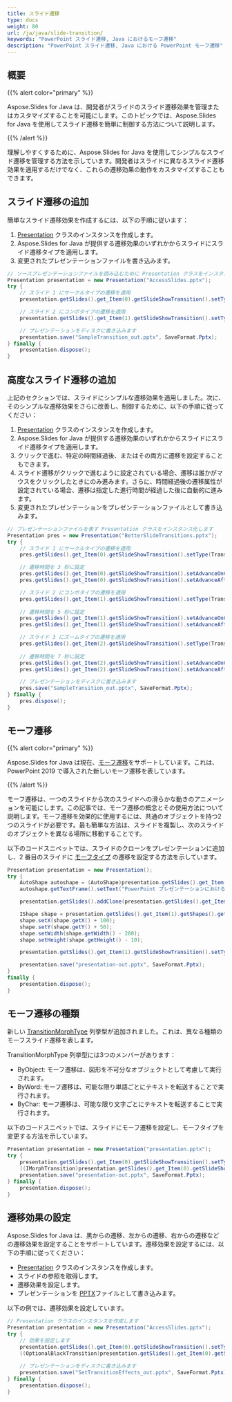 ```yaml
---
title: スライド遷移
type: docs
weight: 80
url: /ja/java/slide-transition/
keywords: "PowerPoint スライド遷移, Java におけるモーフ遷移"
description: "PowerPoint スライド遷移, Java における PowerPoint モーフ遷移"
---
```


## **概要**
{{% alert color="primary" %}} 

Aspose.Slides for Java は、開発者がスライドのスライド遷移効果を管理またはカスタマイズすることを可能にします。このトピックでは、Aspose.Slides for Java を使用してスライド遷移を簡単に制御する方法について説明します。

{{% /alert %}} 

理解しやすくするために、Aspose.Slides for Java を使用してシンプルなスライド遷移を管理する方法を示しています。開発者はスライドに異なるスライド遷移効果を適用するだけでなく、これらの遷移効果の動作をカスタマイズすることもできます。

## **スライド遷移の追加**
簡単なスライド遷移効果を作成するには、以下の手順に従います：

1. [Presentation](https://reference.aspose.com/slides/java/com.aspose.slides/presentation) クラスのインスタンスを作成します。
1. Aspose.Slides for Java が提供する遷移効果のいずれかからスライドにスライド遷移タイプを適用します。
1. 変更されたプレゼンテーションファイルを書き込みます。

```java
// ソースプレゼンテーションファイルを読み込むために Presentation クラスをインスタンス化します
Presentation presentation = new Presentation("AccessSlides.pptx");
try {
    // スライド 1 にサークルタイプの遷移を適用
    presentation.getSlides().get_Item(0).getSlideShowTransition().setType(TransitionType.Circle);

    // スライド 2 にコンボタイプの遷移を適用
    presentation.getSlides().get_Item(1).getSlideShowTransition().setType(TransitionType.Comb);

    // プレゼンテーションをディスクに書き込みます
    presentation.save("SampleTransition_out.pptx", SaveFormat.Pptx);
} finally {
    presentation.dispose();
}
```

## **高度なスライド遷移の追加**
上記のセクションでは、スライドにシンプルな遷移効果を適用しました。次に、そのシンプルな遷移効果をさらに改善し、制御するために、以下の手順に従ってください：

1. [Presentation](https://reference.aspose.com/slides/java/com.aspose.slides/presentation) クラスのインスタンスを作成します。
1. Aspose.Slides for Java が提供する遷移効果のいずれかからスライドにスライド遷移タイプを適用します。
1. クリックで進む、特定の時間経過後、またはその両方に遷移を設定することもできます。
1. スライド遷移がクリックで進むように設定されている場合、遷移は誰かがマウスをクリックしたときにのみ進みます。さらに、時間経過後の遷移属性が設定されている場合、遷移は指定した進行時間が経過した後に自動的に進みます。
1. 変更されたプレゼンテーションをプレゼンテーションファイルとして書き込みます。

```java
// プレゼンテーションファイルを表す Presentation クラスをインスタンス化します
Presentation pres = new Presentation("BetterSlideTransitions.pptx");
try {
    // スライド 1 にサークルタイプの遷移を適用
    pres.getSlides().get_Item(0).getSlideShowTransition().setType(TransitionType.Circle);

    // 遷移時間を 3 秒に設定
    pres.getSlides().get_Item(0).getSlideShowTransition().setAdvanceOnClick(true);
    pres.getSlides().get_Item(0).getSlideShowTransition().setAdvanceAfterTime(3000);

    // スライド 2 にコンボタイプの遷移を適用
    pres.getSlides().get_Item(1).getSlideShowTransition().setType(TransitionType.Comb);
    
    // 遷移時間を 5 秒に設定
    pres.getSlides().get_Item(1).getSlideShowTransition().setAdvanceOnClick(true);
    pres.getSlides().get_Item(1).getSlideShowTransition().setAdvanceAfterTime(5000);

    // スライド 3 にズームタイプの遷移を適用
    pres.getSlides().get_Item(2).getSlideShowTransition().setType(TransitionType.Zoom);
    
    // 遷移時間を 7 秒に設定
    pres.getSlides().get_Item(2).getSlideShowTransition().setAdvanceOnClick(true);
    pres.getSlides().get_Item(2).getSlideShowTransition().setAdvanceAfterTime(7000);

    // プレゼンテーションをディスクに書き込みます
    pres.save("SampleTransition_out.pptx", SaveFormat.Pptx);
} finally {
    pres.dispose();
}
```

## **モーフ遷移**
{{% alert color="primary" %}} 

Aspose.Slides for Java は現在、[モーフ遷移](https://reference.aspose.com/slides/java/com.aspose.slides/IMorphTransition)をサポートしています。これは、PowerPoint 2019 で導入された新しいモーフ遷移を表しています。

{{% /alert %}} 

モーフ遷移は、一つのスライドから次のスライドへの滑らかな動きのアニメーションを可能にします。この記事では、モーフ遷移の概念とその使用方法について説明します。モーフ遷移を効果的に使用するには、共通のオブジェクトを持つ2つのスライドが必要です。最も簡単な方法は、スライドを複製し、次のスライドのオブジェクトを異なる場所に移動することです。

以下のコードスニペットでは、スライドのクローンをプレゼンテーションに追加し、2 番目のスライドに [モーフタイプ](https://reference.aspose.com/slides/java/com.aspose.slides/TransitionType) の遷移を設定する方法を示しています。

```java
Presentation presentation = new Presentation();
try {
    AutoShape autoshape = (AutoShape)presentation.getSlides().get_Item(0).getShapes().addAutoShape(ShapeType.Rectangle, 100, 100, 400, 100);
    autoshape.getTextFrame().setText("PowerPoint プレゼンテーションにおけるモーフ遷移");

    presentation.getSlides().addClone(presentation.getSlides().get_Item(0));

    IShape shape = presentation.getSlides().get_Item(1).getShapes().get_Item(0);
    shape.setX(shape.getX() + 100);
    shape.setY(shape.getY() + 50);
    shape.setWidth(shape.getWidth() - 200);
    shape.setHeight(shape.getHeight() - 10);

    presentation.getSlides().get_Item(1).getSlideShowTransition().setType(com.aspose.slides.TransitionType.Morph);

    presentation.save("presentation-out.pptx", SaveFormat.Pptx);
}
finally {
    presentation.dispose();
}
```

## **モーフ遷移の種類**
新しい [TransitionMorphType](https://reference.aspose.com/slides/java/com.aspose.slides/TransitionMorphType) 列挙型が追加されました。これは、異なる種類のモーフスライド遷移を表します。

TransitionMorphType 列挙型には3つのメンバーがあります：

- ByObject: モーフ遷移は、図形を不可分なオブジェクトとして考慮して実行されます。
- ByWord: モーフ遷移は、可能な限り単語ごとにテキストを転送することで実行されます。
- ByChar: モーフ遷移は、可能な限り文字ごとにテキストを転送することで実行されます。

以下のコードスニペットでは、スライドにモーフ遷移を設定し、モーフタイプを変更する方法を示しています。

```java
Presentation presentation = new Presentation("presentation.pptx");
try {
    presentation.getSlides().get_Item(0).getSlideShowTransition().setType(TransitionType.Morph);
    ((IMorphTransition)presentation.getSlides().get_Item(0).getSlideShowTransition().getValue()).setMorphType(TransitionMorphType.ByWord);
    presentation.save("presentation-out.pptx", SaveFormat.Pptx);
} finally {
    presentation.dispose();
}
```

## **遷移効果の設定**
Aspose.Slides for Java は、黒からの遷移、左からの遷移、右からの遷移などの遷移効果を設定することをサポートしています。遷移効果を設定するには、以下の手順に従ってください：

- [Presentation](https://reference.aspose.com/slides/java/com.aspose.slides/Presentation) クラスのインスタンスを作成します。
- スライドの参照を取得します。
- 遷移効果を設定します。
- プレゼンテーションを [PPTX](https://docs.fileformat.com/presentation/pptx/)ファイルとして書き込みます。

以下の例では、遷移効果を設定しています。

```java
// Presentation クラスのインスタンスを作成します
Presentation presentation = new Presentation("AccessSlides.pptx");
try {
    // 効果を設定します
    presentation.getSlides().get_Item(0).getSlideShowTransition().setType(TransitionType.Cut);
    ((OptionalBlackTransition)presentation.getSlides().get_Item(0).getSlideShowTransition().getValue()).setFromBlack(true);
    
    // プレゼンテーションをディスクに書き込みます
    presentation.save("SetTransitionEffects_out.pptx", SaveFormat.Pptx);
} finally {
    presentation.dispose();
}
``` 